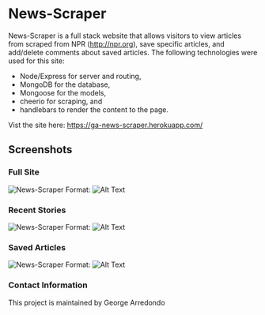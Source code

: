 # News-Scraper

News-Scraper is a full stack website that allows visitors to view articles from scraped from NPR (http://npr.org), save specific articles, and add/delete comments about saved articles. The following technologies were used for this site:

* Node/Express for server and routing,
* MongoDB for the database,
* Mongoose for the models,
* cheerio for scraping, and
* handlebars to render the content to the page.

Vist the site here: https://ga-news-scraper.herokuapp.com/

## Screenshots

### Full Site

![News-Scraper](/assets/images/app-img.png)
Format: ![Alt Text](url)

### Recent Stories

![News-Scraper](/assets/images/recent-art.png)
Format: ![Alt Text](url)

### Saved Articles

![News-Scraper](/assets/images/saved-art.png)
Format: ![Alt Text](url)

### Contact Information

This project is maintained by George Arredondo